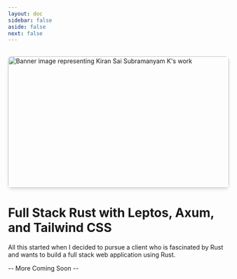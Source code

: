 ```yaml
---
layout: doc
sidebar: false
aside: false
next: false
---
```


<div style="width: 100%; max-width: 800px; margin: 0 auto 40px auto; margin-top: 30px; overflow: hidden; border-radius: 8px; box-shadow: 0 4px 6px rgba(0, 0, 0, 0.1);">
  <img 
    src="/rust/artistic_abstract_background.jpeg" 
    alt="Banner image representing Kiran Sai Subramanyam K's work" 
    style="width: 100%; height: 300px; object-fit: cover; object-position: top;"
    loading="lazy"
    decoding="async"
  >
</div>

# Full Stack Rust with Leptos, Axum, and Tailwind CSS

All this started when I decided to pursue a client who is fascinated by Rust and wants to build a full stack web application using Rust.

-- More Coming Soon --